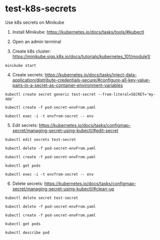 # test-k8s-secrets

Use k8s secrets on Minikube
1. Install Minikube: https://kubernetes.io/docs/tasks/tools/#kubectl


2. Open an admin terminal


3. Create k8s cluster: https://minikube.sigs.k8s.io/docs/tutorials/kubernetes_101/module1/
	
```
minikube start
```
	 
4. Create secrets: https://kubernetes.io/docs/tasks/inject-data-application/distribute-credentials-secure/#configure-all-key-value-pairs-in-a-secret-as-container-environment-variables

```
kubectl create secret generic test-secret --from-literal=SECRET='my-app'

kubectl create -f pod-secret-envFrom.yaml

kubectl exec -i -t envfrom-secret -- env
```
	
5. Edit secrets: https://kubernetes.io/docs/tasks/configmap-secret/managing-secret-using-kubectl/#edit-secret

```
kubectl edit secrets test-secret

kubectl delete -f pod-secret-envFrom.yaml 

kubectl create -f pod-secret-envFrom.yaml

kubectl get pods

kubectl exec -i -t envfrom-secret -- env
```
	
6. Delete secrets: https://kubernetes.io/docs/tasks/configmap-secret/managing-secret-using-kubectl/#clean-up

```
kubectl delete secret test-secret

kubectl delete -f pod-secret-envFrom.yaml 

kubectl create -f pod-secret-envFrom.yaml

kubectl get pods

kubectl describe pod
```

